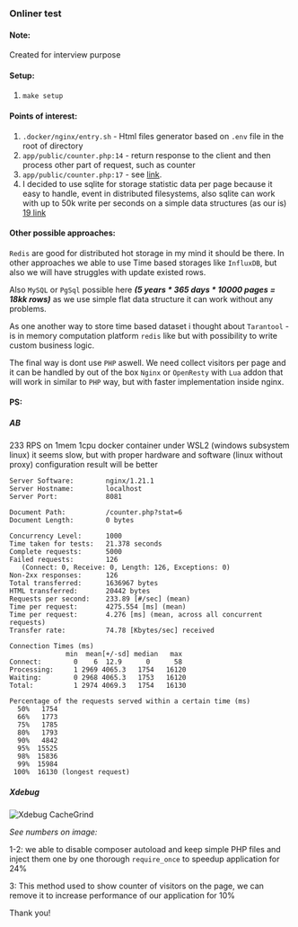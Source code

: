 ### Onliner test

####  Note:
Created for interview purpose

#### Setup:
1. `make setup`

#### Points of interest:
1. `.docker/nginx/entry.sh` - Html files generator based on `.env` file in the root of directory
2. `app/public/counter.php:14` - return response to the client and then process other part of request, such as counter
3. `app/public/counter.php:17` - see [link](https://github.com/phpredis/phpredis/blob/develop/arrays.markdown#readme). 
4. I decided to use sqlite for storage statistic data per page because it easy to handle, event in distributed filesystems, also sqlite can work with up to 50k write per seconds on a simple data structures (as our is) [19 link](https://www.sqlite.org/faq.html)

#### Other possible approaches:

`Redis` are good for distributed hot storage in my mind it should be there. In other approaches we able to use Time based storages
like `InfluxDB`, but also we will have struggles with update existed rows.

Also `MySQL` or `PgSql` possible here **_(5 years * 365 days * 10000 pages = 18kk rows)_** as we use simple flat data structure it can work without any problems.

As one another way to store time based dataset i thought about `Tarantool` - is in memory computation platform `redis` like but with possibility to write custom business logic.

The final way is dont use `PHP` aswell. We need collect visitors per page and it can be handled by out of the box `Nginx` or `OpenResty` with `Lua` addon that will work in similar to `PHP` way, but with faster implementation inside nginx.

#### PS:

##### AB
233 RPS on 1mem 1cpu docker container under WSL2 (windows subsystem linux) it seems slow, but with proper hardware and software (linux without proxy) configuration result will be better
```
Server Software:        nginx/1.21.1
Server Hostname:        localhost
Server Port:            8081

Document Path:          /counter.php?stat=6
Document Length:        0 bytes

Concurrency Level:      1000
Time taken for tests:   21.378 seconds
Complete requests:      5000
Failed requests:        126
   (Connect: 0, Receive: 0, Length: 126, Exceptions: 0)
Non-2xx responses:      126
Total transferred:      1636967 bytes
HTML transferred:       20442 bytes
Requests per second:    233.89 [#/sec] (mean)
Time per request:       4275.554 [ms] (mean)
Time per request:       4.276 [ms] (mean, across all concurrent requests)
Transfer rate:          74.78 [Kbytes/sec] received

Connection Times (ms)
              min  mean[+/-sd] median   max
Connect:        0    6  12.9      0      58
Processing:     1 2969 4065.3   1754   16120
Waiting:        0 2968 4065.3   1753   16120
Total:          1 2974 4069.3   1754   16130

Percentage of the requests served within a certain time (ms)
  50%   1754
  66%   1773
  75%   1785
  80%   1793
  90%   4842
  95%  15525
  98%  15836
  99%  15984
 100%  16130 (longest request)
```

##### Xdebug

![Xdebug CacheGrind](img/grind.png)

_See numbers on image:_

1-2: we able to disable composer autoload and keep simple PHP files and inject them one by one thorough `require_once` to speedup application for 24%

3: This method used to show counter of visitors on the page, we can remove it to increase performance of our application for 10% 

Thank you!